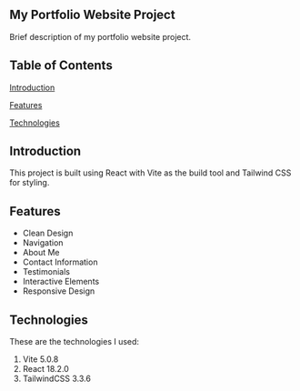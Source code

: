 ## My Portfolio Website Project

Brief description of my portfolio website project.

## Table of Contents
   
  [Introduction](#introduction)

  [Features](#features)
  
  [Technologies](#technologies)

## Introduction

This project is built using React with Vite as the build tool and Tailwind CSS for styling. 

## Features

- Clean Design
- Navigation
- About Me
- Contact Information
- Testimonials
- Interactive Elements
- Responsive Design

## Technologies

These are the technologies I used:

1. Vite 5.0.8
2. React 18.2.0
3. TailwindCSS 3.3.6